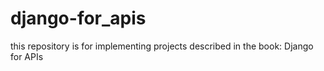 # django-for_apis
this repository is for implementing projects described in the book: Django for APIs 
